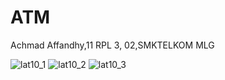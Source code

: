 # ATM

Achmad Affandhy,11 RPL 3, 02,SMKTELKOM MLG

![lat10_1](https://cloud.githubusercontent.com/assets/22174350/22854732/8d264aae-f0a7-11e6-9cca-cafab9934789.PNG)
![lat10_2](https://cloud.githubusercontent.com/assets/22174350/22854733/8d5f9d68-f0a7-11e6-9105-3ddb67cc38fa.PNG)
![lat10_3](https://cloud.githubusercontent.com/assets/22174350/22854734/8d833c50-f0a7-11e6-95f3-7eb7e1b624fc.PNG)
